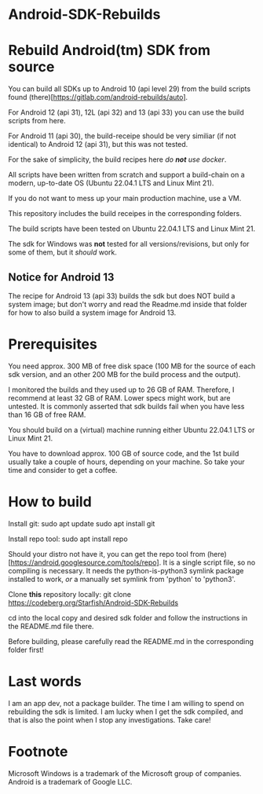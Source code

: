 # Android-SDK-Rebuilds

Rebuild Android(tm) SDK from source
===================================

You can build all SDKs up to Android 10 (api level 29) from the build scripts found (there)[https://gitlab.com/android-rebuilds/auto]. 

For Android 12 (api 31), 12L (api 32) and 13 (api 33) you can use the build scripts from here. 

For Android 11 (api 30), the build-receipe should be very similiar (if not identical) to Android 12 (api 31), but this was not tested.

For the sake of simplicity, the build recipes here *do **not** use docker*. 

All scripts have been written from scratch and support a build-chain on a modern, up-to-date OS (Ubuntu 22.04.1 LTS and Linux Mint 21).

If you do not want to mess up your main production machine, use a VM. 

This repository includes the build receipes in the corresponding folders.

The build scripts have been tested on Ubuntu 22.04.1 LTS and Linux Mint 21.

The sdk for Windows was **not** tested for all versions/revisions, but only for some of them, but it *should* work.

Notice for Android 13
---------------------

The recipe for Android 13 (api 33) builds the sdk but does NOT build a system image; but don't worry and read the Readme.md inside that folder for how to also build a system image for Android 13.


Prerequisites
=============

You need approx. 300 MB of free disk space (100 MB for the source of each sdk version, and an other 200 MB for the build process and the output). 

I monitored the builds and they used up to 26 GB of RAM. Therefore, I recommend at least 32 GB of RAM. Lower specs might work, but are untested. It is commonly asserted that sdk builds fail when you have less than 16 GB of free RAM.

You should build on a (virtual) machine running either Ubuntu 22.04.1 LTS or Linux Mint 21. 

You have to download approx. 100 GB of source code, and the 1st build usually take a couple of hours, depending on your machine. So take your time and consider to get a coffee.

How to build
============

Install git:
sudo apt update
sudo apt install git

Install repo tool:
sudo apt install repo

Should your distro not have it, you can get the repo tool from (here)[https://android.googlesource.com/tools/repo]. It is a single script file, so no compiling is necessary. It needs the python-is-python3 symlink package installed to work, *or* a manually set symlink from 'python' to 'python3'.

Clone **this** repository locally:
git clone https://codeberg.org/Starfish/Android-SDK-Rebuilds

cd into the local copy and desired sdk folder and follow the instructions in the README.md file there.

Before building, please carefully read the README.md in the corresponding folder first!

Last words
==========

I am an app dev, not a package builder. The time I am willing to spend on rebuilding the sdk is limited. I am lucky when I get the sdk compiled, and that is also the point when I stop any investigations. Take care!

Footnote
========

Microsoft Windows is a trademark of the Microsoft group of companies. Android is a trademark of Google LLC.

